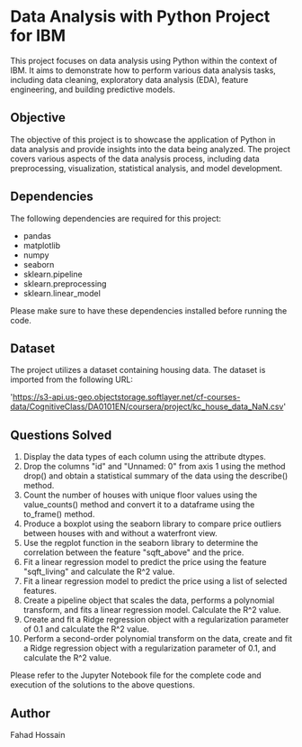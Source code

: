 # Data Analysis with Python Project for IBM

This project focuses on data analysis using Python within the context of IBM. It aims to demonstrate how to perform various data analysis tasks, including data cleaning, exploratory data analysis (EDA), feature engineering, and building predictive models.

## Objective

The objective of this project is to showcase the application of Python in data analysis and provide insights into the data being analyzed. The project covers various aspects of the data analysis process, including data preprocessing, visualization, statistical analysis, and model development.

## Dependencies

The following dependencies are required for this project:

- pandas
- matplotlib
- numpy
- seaborn
- sklearn.pipeline
- sklearn.preprocessing
- sklearn.linear_model

Please make sure to have these dependencies installed before running the code.

## Dataset

The project utilizes a dataset containing housing data. The dataset is imported from the following URL:

'https://s3-api.us-geo.objectstorage.softlayer.net/cf-courses-data/CognitiveClass/DA0101EN/coursera/project/kc_house_data_NaN.csv'


## Questions Solved

1. Display the data types of each column using the attribute dtypes.
2. Drop the columns "id" and "Unnamed: 0" from axis 1 using the method drop() and obtain a statistical summary of the data using the describe() method.
3. Count the number of houses with unique floor values using the value_counts() method and convert it to a dataframe using the to_frame() method.
4. Produce a boxplot using the seaborn library to compare price outliers between houses with and without a waterfront view.
5. Use the regplot function in the seaborn library to determine the correlation between the feature "sqft_above" and the price.
6. Fit a linear regression model to predict the price using the feature "sqft_living" and calculate the R^2 value.
7. Fit a linear regression model to predict the price using a list of selected features.
8. Create a pipeline object that scales the data, performs a polynomial transform, and fits a linear regression model. Calculate the R^2 value.
9. Create and fit a Ridge regression object with a regularization parameter of 0.1 and calculate the R^2 value.
10. Perform a second-order polynomial transform on the data, create and fit a Ridge regression object with a regularization parameter of 0.1, and calculate the R^2 value.

Please refer to the Jupyter Notebook file for the complete code and execution of the solutions to the above questions.

## Author

Fahad Hossain
